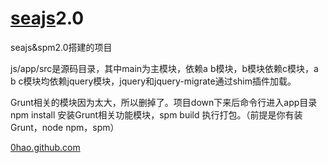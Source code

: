 <a href="https://github.com/seajs/seajs" target="_blank">seajs</a>2.0
========

seajs&amp;spm2.0搭建的项目

js/app/src是源码目录，其中main为主模块，依赖a b模块，b模块依赖c模块，a b c模块均依赖jquery模块，jquery和jquery-migrate通过shim插件加载。

Grunt相关的模块因为太大，所以删掉了。项目down下来后命令行进入app目录 npm install 安装Grunt相关功能模块，spm build 执行打包。（前提是你有装Grunt，node npm，spm）

<a href="http://0hao.github.com" target="_blank">0hao.github.com</a>
